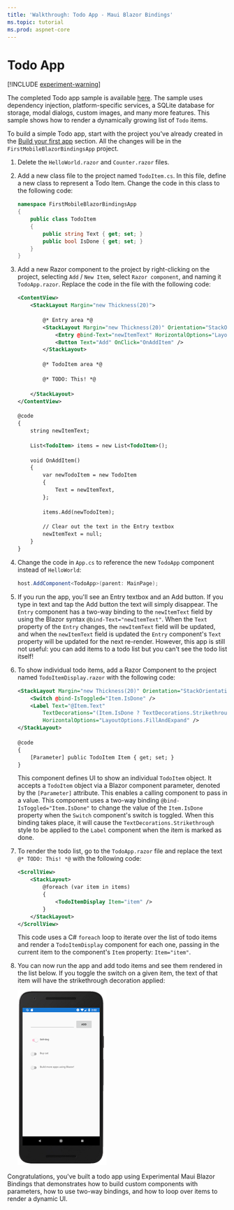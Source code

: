 ```yaml
---
title: 'Walkthrough: Todo App - Maui Blazor Bindings'
ms.topic: tutorial
ms.prod: aspnet-core
---
```


# Todo App

[!INCLUDE [experiment-warning](../includes/experiment-warning.md)]

The completed Todo app sample is available [here](https://github.com/Dreamescaper/BlazorBindings.Maui/tree/master/samples/MobileBlazorBindingsTodoSample). The sample uses dependency injection, platform-specific services, a SQLite database for storage, modal dialogs, custom images, and many more features. This sample shows how to render a dynamically growing list of `Todo` items.

To build a simple Todo app, start with the project you've already created in the [Build your first app](build-first-app.md) section. All the changes will be in the `FirstMobileBlazorBindingsApp` project.

1. Delete the `HelloWorld.razor` and `Counter.razor` files.

1. Add a new class file to the project named `TodoItem.cs`. In this file, define a new class to represent a Todo Item. Change the code in this class to the following code:

    ```csharp
    namespace FirstMobileBlazorBindingsApp
    {
        public class TodoItem
        {
            public string Text { get; set; }
            public bool IsDone { get; set; }
        }
    }
    ```

1. Add a new Razor component to the project by right-clicking on the project, selecting `Add` / `New Item`, select `Razor component`, and naming it `TodoApp.razor`. Replace the code in the file with the following code:

    ```xml
    <ContentView>
        <StackLayout Margin="new Thickness(20)">

            @* Entry area *@
            <StackLayout Margin="new Thickness(20)" Orientation="StackOrientation.Horizontal">
                <Entry @bind-Text="newItemText" HorizontalOptions="LayoutOptions.FillAndExpand" />
                <Button Text="Add" OnClick="OnAddItem" />
            </StackLayout>

            @* TodoItem area *@

            @* TODO: This! *@

        </StackLayout>
    </ContentView>

    @code
    {
        string newItemText;

        List<TodoItem> items = new List<TodoItem>();

        void OnAddItem()
        {
            var newTodoItem = new TodoItem
            {
                Text = newItemText,
            };

            items.Add(newTodoItem);

            // Clear out the text in the Entry textbox
            newItemText = null;
        }
    }
    ```

1. Change the code in `App.cs` to reference the new `TodoApp` component instead of `HelloWorld`:

    ```csharp
    host.AddComponent<TodoApp>(parent: MainPage);
    ```

1. If you run the app, you'll see an Entry textbox and an Add button. If you type in text and tap the Add button the text will simply disappear. The `Entry` component has a two-way binding to the `newItemText` field by using the Blazor syntax `@bind-Text="newItemText"`. When the `Text` property of the `Entry` changes, the `newItemText` field will be updated, and when the `newItemText` field is updated the `Entry` component's `Text` property will be updated for the next re-render. However, this app is still not useful: you can add items to a todo list but you can't see the todo list itself!

1. To show individual todo items, add a Razor Component to the project named `TodoItemDisplay.razor` with the following code:

    ```xml
    <StackLayout Margin="new Thickness(20)" Orientation="StackOrientation.Horizontal">
        <Switch @bind-IsToggled="Item.IsDone" />
        <Label Text="@Item.Text"
            TextDecorations="(Item.IsDone ? TextDecorations.Strikethrough : TextDecorations.None)"
            HorizontalOptions="LayoutOptions.FillAndExpand" />
    </StackLayout>

    @code
    {
        [Parameter] public TodoItem Item { get; set; }
    }
    ```

    This component defines UI to show an individual `TodoItem` object. It accepts a `TodoItem` object via a Blazor component parameter, denoted by the `[Parameter]` attribute. This enables a calling component to pass in a value. This component uses a two-way binding `@bind-IsToggled="Item.IsDone"` to change the value of the `Item.IsDone` property when the `Switch` component's switch is toggled. When this binding takes place, it will cause the `TextDecorations.Strikethrough` style to be applied to the `Label` component when the item is marked as done.

1. To render the todo list, go to the `TodoApp.razor` file and replace the text `@* TODO: This! *@` with the following code:

    ```xml
    <ScrollView>
        <StackLayout>
            @foreach (var item in items)
            {
                <TodoItemDisplay Item="item" />
            }
        </StackLayout>
    </ScrollView>
    ```

    This code uses a C# `foreach` loop to iterate over the list of todo items and render a `TodoItemDisplay` component for each one, passing in the current item to the component's `Item` property: `Item="item"`.

1. You can now run the app and add todo items and see them rendered in the list below. If you toggle the switch on a given item, the text of that item will have the strikethrough decoration applied:

    [ ![Todo App running in the Android Emulator with a few todo items added to the list](./media/todo-app/todoapp-completed-inline.png) ](./media/todo-app/todoapp-completed-expanded.png#lightbox)

Congratulations, you've built a todo app using Experimental Maui Blazor Bindings that demonstrates how to build custom components with parameters, how to use two-way bindings, and how to loop over items to render a dynamic UI.

